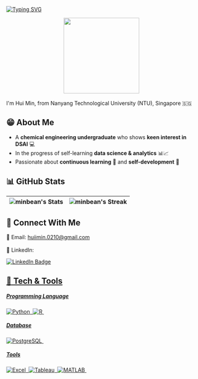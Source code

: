 
[![Typing SVG](https://readme-typing-svg.herokuapp.com?font=Ubuntu&pause=1000&color=037DF9FF&width=435&lines=Hello+there!+%F0%9F%98%8A%F0%9F%91%8B)](https://git.io/typing-svg)

<div id="header" align="center">
  <img src="https://media.giphy.com/media/RkX2zcpO79EAf82ESl/giphy.gif" width="200"/>
</div>
<br>
I'm Hui Min, from Nanyang Technological University (NTU), Singapore 🇸🇬

## 😁 About Me 

- A **chemical engineering undergraduate** who shows **keen interest in DSAI** 💻
- In the progress of self-learning **data science & analytics** 📊📈
- Passionate about **continuous learning** 💫 and **self-development** 🌱

## 📊 GitHub Stats 
| ![minbean's Stats](https://github-readme-stats.vercel.app/api?username=minbean&theme=dark&show_icons=true&hide_border=true&count_private=true) | ![minbean's Streak](https://github-readme-streak-stats.herokuapp.com/?user=minbean&theme=dark&hide_border=true)|
| ----------------------------------------------------------------------- | ----------------------------------------------------------------------- |

## 👥 Connect With Me 
📩 Email: huiimin.0210@gmail.com <br>
<br>
💼 LinkedIn: 
<div id="badges">
  <a href="https://www.linkedin.com/in/hhuimin/">
  <img src="https://img.shields.io/badge/LinkedIn-blue?style=for-the-badge&logo=linkedin&logoColor=white" alt="LinkedIn Badge"/>
</div>
<img src="https://komarev.com/ghpvc/?username=minbean&style=flat-square&color=blue" alt=""/>

## 🔧 Tech & Tools 
##### Programming Language
<div>
  <img src="https://img.shields.io/badge/Python-4584b6?style=for-the-badge&logo=python&logoColor=ffde57" title="Python" alt="Python" />&nbsp;
  <img src="https://img.shields.io/badge/R-165CAA?style=for-the-badge&logo=R&logoColor=white" title="R" alt="R" />&nbsp;
</div>

##### Database
<div>
  <img src="https://img.shields.io/badge/PostgreSQL-316192?style=for-the-badge&logo=postgresql&logoColor=white" title="PostgreSQL" alt="PostgreSQL"/>&nbsp;
</div>

##### Tools
<div>
  <img src="https://img.shields.io/badge/Microsoft_Excel-1d6f42?style=for-the-badge&logo=microsoft-excel&logoColor=white" title="Excel" alt="Excel"/>&nbsp;
  <img src="https://img.shields.io/badge/Tableau-E97627?style=for-the-badge&logo=Tableau&logoColor=white" title="Tableau" alt="Tableau" />&nbsp;
  <img src="https://img.shields.io/badge/MATLAB-49c3c3?style=for-the-badge&logo=Matlab&logoColor=white" title="MATLAB" alt="MATLAB"/>&nbsp;
</div>

